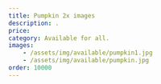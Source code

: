```yaml
---
title: Pumpkin 2x images
description: .
price: 
category: Available for all.
images: 
    - /assets/img/available/pumpkin1.jpg
    - /assets/img/available/pumpkin.jpg
order: 10000
---
```

